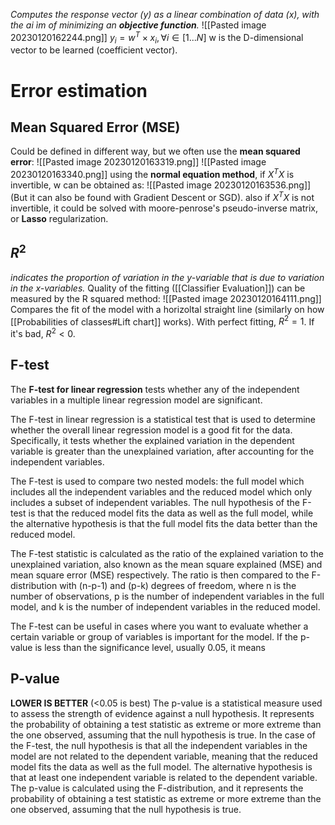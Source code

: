 _Computes the response vector (y) as a linear combination of data (x), with the ai ìm of minimizing an **objective function**._
![[Pasted image 20230120162244.png]]
$y_{i} = w^{T}\times x_{i},  \forall i \in [1 ... N]$
w is the D-dimensional vector to be learned (coefficient vector).

# Error estimation
## Mean Squared Error (MSE)
Could be defined in different way, but we often use the **mean squared error**:
![[Pasted image 20230120163319.png]]
![[Pasted image 20230120163340.png]]
using the **normal equation method**, if $X^{T}X$ is invertible, w can be obtained as:
![[Pasted image 20230120163536.png]]
(But it can also be found with Gradient Descent or SGD).
also if $X^{T}X$ is not invertible, it could be solved with moore-penrose's pseudo-inverse matrix, or **Lasso** regularization.

## $R^{2}$
_indicates the proportion of variation in the y-variable that is due to variation in the x-variables._
Quality of the fitting ([[Classifier Evaluation]]) can be measured by the R squared method:
![[Pasted image 20230120164111.png]]
Compares the fit of the model with a horizoltal straight line (similarly on how [[Probabilities of classes#Lift chart]] works).
With perfect fitting, $R^{2}=1$. If it's bad, $R^{2}<0$.

## F-test
The **F-test for linear regression** tests whether any of the independent variables in a multiple linear regression model are significant.

The F-test in linear regression is a statistical test that is used to determine whether the overall linear regression model is a good fit for the data. Specifically, it tests whether the explained variation in the dependent variable is greater than the unexplained variation, after accounting for the independent variables.

The F-test is used to compare two nested models: the full model which includes all the independent variables and the reduced model which only includes a subset of independent variables. The null hypothesis of the F-test is that the reduced model fits the data as well as the full model, while the alternative hypothesis is that the full model fits the data better than the reduced model.

The F-test statistic is calculated as the ratio of the explained variation to the unexplained variation, also known as the mean square explained (MSE) and mean square error (MSE) respectively. The ratio is then compared to the F-distribution with (n-p-1) and (p-k) degrees of freedom, where n is the number of observations, p is the number of independent variables in the full model, and k is the number of independent variables in the reduced model.

The F-test can be useful in cases where you want to evaluate whether a certain variable or group of variables is important for the model. If the p-value is less than the significance level, usually 0.05, it means

## P-value
**LOWER IS BETTER** (<0.05 is best)
The p-value is a statistical measure used to assess the strength of evidence against a null hypothesis. It represents the probability of obtaining a test statistic as extreme or more extreme than the one observed, assuming that the null hypothesis is true.
In the case of the F-test, the null hypothesis is that all the independent variables in the model are not related to the dependent variable, meaning that the reduced model fits the data as well as the full model. The alternative hypothesis is that at least one independent variable is related to the dependent variable. The p-value is calculated using the F-distribution, and it represents the probability of obtaining a test statistic as extreme or more extreme than the one observed, assuming that the null hypothesis is true.